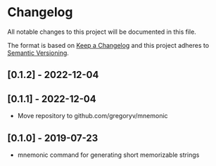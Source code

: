 # Changelog

All notable changes to this project will be documented in this file.

The format is based on [Keep a Changelog](http://keepachangelog.com/en/1.0.0/)
and this project adheres to [Semantic Versioning](http://semver.org/spec/v2.0.0.html).

## [0.1.2] - 2022-12-04
## [0.1.1] - 2022-12-04

- Move repository to github.com/gregoryv/mnemonic

## [0.1.0] - 2019-07-23

- mnemonic command for generating short memorizable strings
